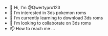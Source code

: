 - 👋 Hi, I’m @Qwertypro123
- 👀 I’m interested in 3ds pokemon roms
- 🌱 I’m currently learning to download 3ds roms
- 💞️ I’m looking to collaborate on 3ds roms
- 📫 How to reach me ...

<!---
Qwertypro123/Qwertypro123 is a ✨ special ✨ repository because its `README.md` (this file) appears on your GitHub profile.
You can click the Preview link to take a look at your changes.
--->
